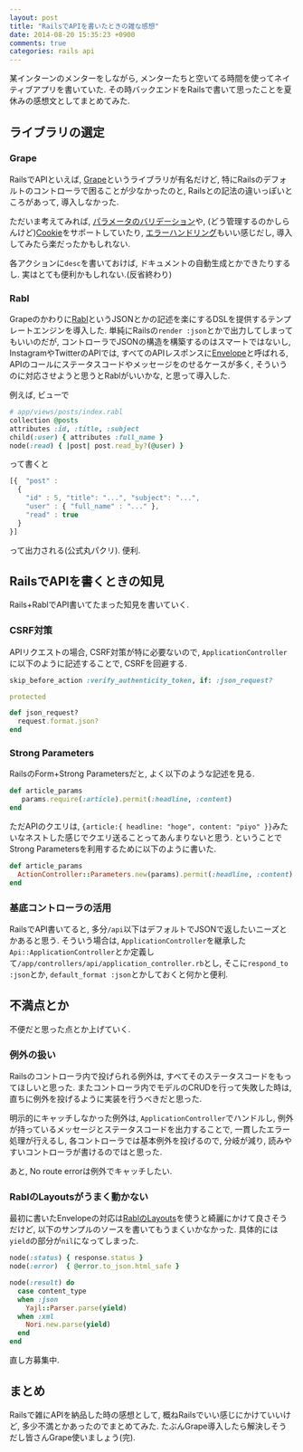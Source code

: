 ```yaml
---
layout: post
title: "RailsでAPIを書いたときの雑な感想"
date: 2014-08-20 15:35:23 +0900
comments: true
categories: rails api
---
```


某インターンのメンターをしながら, メンターたちと空いてる時間を使ってネイティブアプリを書いていた.
その時バックエンドをRailsで書いて思ったことを夏休みの感想文としてまとめてみた.


ライブラリの選定
----------------

### Grape

RailsでAPIといえば, [Grape](https://github.com/intridea/grape)というライブラリが有名だけど, 特にRailsのデフォルトのコントローラで困ることが少なかったのと, Railsとの記法の違いっぽいところがあって, 導入しなかった.

ただいま考えてみれば, [パラメータのバリデーション](https://github.com/intridea/grape#parameter-validation-and-coercion)や, (どう管理するのかしらんけど)[Cookie](https://github.com/intridea/grape#cookies)をサポートしていたり, [エラーハンドリング](https://github.com/intridea/grape#exception-handling)もいい感じだし, 導入してみたら楽だったかもしれない.

各アクションに`desc`を書いておけば, ドキュメントの自動生成とかできたりするし. 実はとても便利かもしれない.(反省終わり)

### Rabl

Grapeのかわりに[Rabl](https://github.com/nesquena/rabl)というJSONとかの記述を楽にするDSLを提供するテンプレートエンジンを導入した. 単純にRailsの`render :json`とかで出力してしまってもいいのだが, コントローラでJSONの構造を構築するのはスマートではないし, InstagramやTwitterのAPIでは, すべてのAPIレスポンスに[Envelope](http://instagram.com/developer/endpoints/)と呼ばれる, APIのコールにステータスコードやメッセージをのせるケースが多く, そういうのに対応させようと思うとRablがいいかな, と思って導入した.

例えば, ビューで

```ruby
# app/views/posts/index.rabl
collection @posts
attributes :id, :title, :subject
child(:user) { attributes :full_name }
node(:read) { |post| post.read_by?(@user) }
```

って書くと

```javascript
[{  "post" :
  {
    "id" : 5, "title": "...", "subject": "...",
    "user" : { "full_name" : "..." },
    "read" : true
  }
}]
```

って出力される(公式丸パクリ). 便利.


RailsでAPIを書くときの知見
------------------------

Rails+RablでAPI書いてたまった知見を書いていく.

### CSRF対策

APIリクエストの場合, CSRF対策が特に必要ないので, `ApplicationController`に以下のように記述することで, CSRFを回避する.

```ruby
skip_before_action :verify_authenticity_token, if: :json_request?

protected

def json_request?
  request.format.json?
end
```

### Strong Parameters

RailsのForm+Strong Parametersだと, よく以下のような記述を見る.

```ruby
def article_params
   params.require(:article).permit(:headline, :content)
end
```

ただAPIのクエリは, `{article:{ headline: "hoge", content: "piyo" }}`みたいなネストした感じでクエリ送ることってあんまりないと思う. ということでStrong Parametersを利用するために以下のように書いた.

```ruby
def article_params
  ActionController::Parameters.new(params).permit(:headline, :content)
end
```

### 基底コントローラの活用

RailsでAPI書いてると, 多分`/api`以下はデフォルトでJSONで返したいニーズとかあると思う. そういう場合は, `ApplicationController`を継承した`Api::ApplicationController`とか定義して`/app/controllers/api/application_controller.rb`とし, そこに`respond_to :json`とか, `default_format :json`とかしておくと何かと便利.


不満点とか
----------

不便だと思った点とか上げていく.

### 例外の扱い

Railsのコントローラ内で投げられる例外は, すべてそのステータスコードをもってほしいと思った. またコントローラ内でモデルのCRUDを行って失敗した時は, 直ちに例外を投げるように実装を行うべきだと思った.

明示的にキャッチしなかった例外は, `ApplicationController`でハンドルし, 例外が持っているメッセージとステータスコードを出力することで, 一貫したエラー処理が行えるし, 各コントローラでは基本例外を投げるので, 分岐が減り, 読みやすいコントローラが書けるのではと思った.

あと, No route errorは例外でキャッチしたい.

### RablのLayoutsがうまく動かない

最初に書いたEnvelopeの対応は[RablのLayouts](https://github.com/nesquena/rabl/wiki/Using-Layouts)を使うと綺麗にかけて良さそうだけど, 以下のサンプルのソースを書いてもうまくいかなかった. 具体的には`yield`の部分が`nil`になってしまった.

```ruby
node(:status) { response.status }
node(:error)  { @error.to_json.html_safe }

node(:result) do
  case content_type
  when :json
    Yajl::Parser.parse(yield)
  when :xml
    Nori.new.parse(yield)
  end
end
```

直し方募集中.


まとめ
------

Railsで雑にAPIを納品した時の感想として, 概ねRailsでいい感じにかけていいけど, 多少不満とかあったのでまとめてみた. たぶんGrape導入したら解決しそうだし皆さんGrape使いましょう(完).

